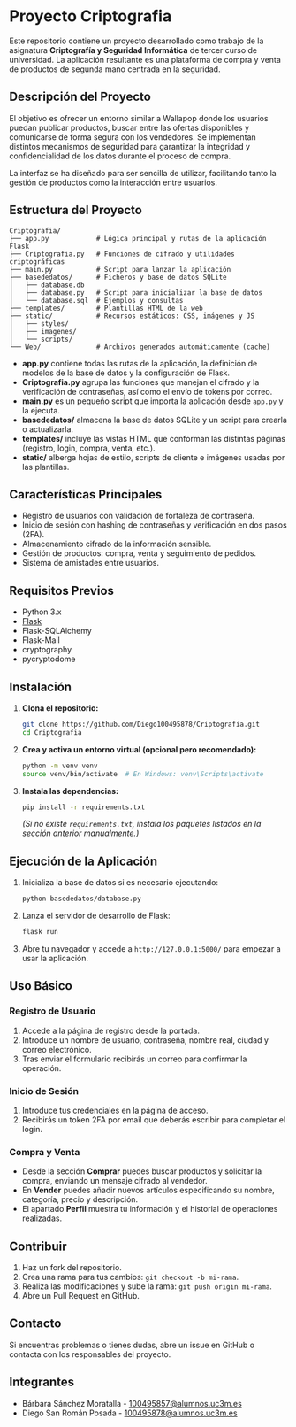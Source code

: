 # Proyecto Criptografia

Este repositorio contiene un proyecto desarrollado como trabajo de la asignatura **Criptografía y Seguridad Informática** de tercer curso de universidad. La aplicación resultante es una plataforma de compra y venta de productos de segunda mano centrada en la seguridad.

## Descripción del Proyecto

El objetivo es ofrecer un entorno similar a Wallapop donde los usuarios puedan publicar productos, buscar entre las ofertas disponibles y comunicarse de forma segura con los vendedores. Se implementan distintos mecanismos de seguridad para garantizar la integridad y confidencialidad de los datos durante el proceso de compra.

La interfaz se ha diseñado para ser sencilla de utilizar, facilitando tanto la gestión de productos como la interacción entre usuarios.

## Estructura del Proyecto

```
Criptografia/
├── app.py            # Lógica principal y rutas de la aplicación Flask
├── Criptografia.py   # Funciones de cifrado y utilidades criptográficas
├── main.py           # Script para lanzar la aplicación
├── basededatos/      # Ficheros y base de datos SQLite
│   ├── database.db
│   ├── database.py   # Script para inicializar la base de datos
│   └── database.sql  # Ejemplos y consultas
├── templates/        # Plantillas HTML de la web
├── static/           # Recursos estáticos: CSS, imágenes y JS
│   ├── styles/
│   ├── imagenes/
│   └── scripts/
└── Web/              # Archivos generados automáticamente (cache)
```

- **app.py** contiene todas las rutas de la aplicación, la definición de modelos de la base de datos y la configuración de Flask.
- **Criptografia.py** agrupa las funciones que manejan el cifrado y la verificación de contraseñas, así como el envío de tokens por correo.
- **main.py** es un pequeño script que importa la aplicación desde `app.py` y la ejecuta.
- **basededatos/** almacena la base de datos SQLite y un script para crearla o actualizarla.
- **templates/** incluye las vistas HTML que conforman las distintas páginas (registro, login, compra, venta, etc.).
- **static/** alberga hojas de estilo, scripts de cliente e imágenes usadas por las plantillas.

## Características Principales

- Registro de usuarios con validación de fortaleza de contraseña.
- Inicio de sesión con hashing de contraseñas y verificación en dos pasos (2FA).
- Almacenamiento cifrado de la información sensible.
- Gestión de productos: compra, venta y seguimiento de pedidos.
- Sistema de amistades entre usuarios.

## Requisitos Previos

- Python 3.x
- [Flask](https://flask.palletsprojects.com/)
- Flask-SQLAlchemy
- Flask-Mail
- cryptography
- pycryptodome

## Instalación

1. **Clona el repositorio:**

   ```bash
   git clone https://github.com/Diego100495878/Criptografia.git
   cd Criptografia
   ```
2. **Crea y activa un entorno virtual (opcional pero recomendado):**

   ```bash
   python -m venv venv
   source venv/bin/activate  # En Windows: venv\Scripts\activate
   ```
3. **Instala las dependencias:**

   ```bash
   pip install -r requirements.txt
   ```
   *(Si no existe `requirements.txt`, instala los paquetes listados en la sección anterior manualmente.)*

## Ejecución de la Aplicación

1. Inicializa la base de datos si es necesario ejecutando:

   ```bash
   python basededatos/database.py
   ```
2. Lanza el servidor de desarrollo de Flask:

   ```bash
   flask run
   ```
3. Abre tu navegador y accede a `http://127.0.0.1:5000/` para empezar a usar la aplicación.

## Uso Básico

### Registro de Usuario

1. Accede a la página de registro desde la portada.
2. Introduce un nombre de usuario, contraseña, nombre real, ciudad y correo electrónico.
3. Tras enviar el formulario recibirás un correo para confirmar la operación.

### Inicio de Sesión

1. Introduce tus credenciales en la página de acceso.
2. Recibirás un token 2FA por email que deberás escribir para completar el login.

### Compra y Venta

- Desde la sección **Comprar** puedes buscar productos y solicitar la compra, enviando un mensaje cifrado al vendedor.
- En **Vender** puedes añadir nuevos artículos especificando su nombre, categoría, precio y descripción.
- El apartado **Perfil** muestra tu información y el historial de operaciones realizadas.

## Contribuir

1. Haz un fork del repositorio.
2. Crea una rama para tus cambios: `git checkout -b mi-rama`.
3. Realiza las modificaciones y sube la rama: `git push origin mi-rama`.
4. Abre un Pull Request en GitHub.

## Contacto

Si encuentras problemas o tienes dudas, abre un issue en GitHub o contacta con los responsables del proyecto.

## Integrantes

- Bárbara Sánchez Moratalla - 100495857@alumnos.uc3m.es
- Diego San Román Posada - 100495878@alumnos.uc3m.es
